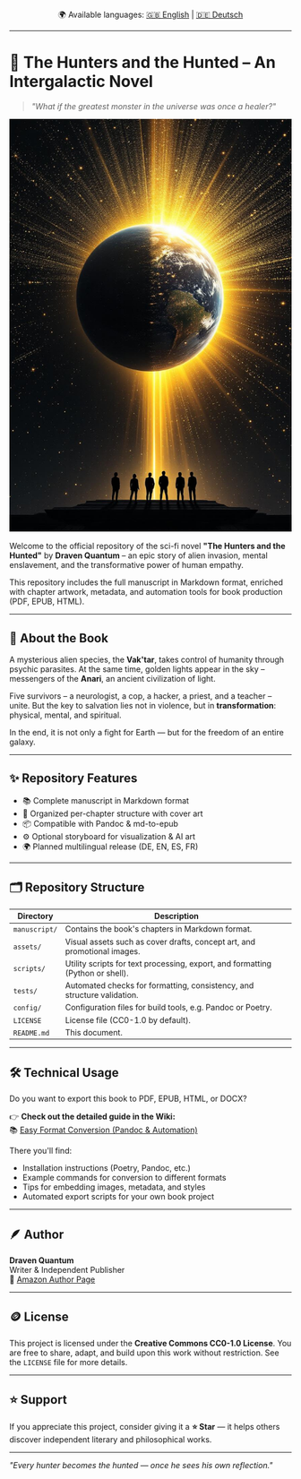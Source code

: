 <div style="text-align: center">
  🌍 Available languages:
  <a href="https://github.com/astrapi69/die-jaeger-und-die-gejagten/tree/main"> 🇬🇧 English</a> |
  <a href="https://github.com/astrapi69/die-jaeger-und-die-gejagten/tree/main-de"> 🇩🇪 Deutsch</a>
</div>

---

# 🦌 The Hunters and the Hunted – An Intergalactic Novel

> *"What if the greatest monster in the universe was once a healer?"*

![Banner](assets/covers/cover.jpg)

Welcome to the official repository of the sci-fi novel **"The Hunters and the Hunted"** by **Draven Quantum** – an epic
story of alien invasion, mental enslavement, and the transformative power of human empathy.

This repository includes the full manuscript in Markdown format, enriched with chapter artwork, metadata, and automation
tools for book production (PDF, EPUB, HTML).

---

## 📖 About the Book

A mysterious alien species, the **Vak'tar**, takes control of humanity through psychic parasites. At the same time,
golden lights appear in the sky – messengers of the **Anari**, an ancient civilization of light.

Five survivors – a neurologist, a cop, a hacker, a priest, and a teacher – unite. But the key to salvation lies not in
violence, but in **transformation**: physical, mental, and spiritual.

In the end, it is not only a fight for Earth — but for the freedom of an entire galaxy.

---

## ✨ Repository Features

- 📚 Complete manuscript in Markdown format
- 📁 Organized per-chapter structure with cover art
- 📦 Compatible with Pandoc & md-to-epub
- ⚙️ Optional storyboard for visualization & AI art
- 🌍 Planned multilingual release (DE, EN, ES, FR)

---

## 🗂️ Repository Structure

| Directory     | Description                                                                    |
|---------------|--------------------------------------------------------------------------------|
| `manuscript/` | Contains the book's chapters in Markdown format.                               |
| `assets/`     | Visual assets such as cover drafts, concept art, and promotional images.       |
| `scripts/`    | Utility scripts for text processing, export, and formatting (Python or shell). |
| `tests/`      | Automated checks for formatting, consistency, and structure validation.        |
| `config/`     | Configuration files for build tools, e.g. Pandoc or Poetry.                    |
| `LICENSE`     | License file (CC0-1.0 by default).                                             |
| `README.md`   | This document.                                                                 |

---

## 🛠️ Technical Usage

Do you want to export this book to PDF, EPUB, HTML, or DOCX?

👉 **Check out the detailed guide in the Wiki:**  
📚 [Easy Format Conversion (Pandoc & Automation)](https://github.com/astrapi69/write-book-template/wiki)

There you'll find:

- Installation instructions (Poetry, Pandoc, etc.)
- Example commands for conversion to different formats
- Tips for embedding images, metadata, and styles
- Automated export scripts for your own book project

---

## 🪶 Author

**Draven Quantum**  
Writer & Independent Publisher  
📘 [Amazon Author Page](https://www.amazon.de/stores/author/B0FLQGSCG4/about)

---

## 🪙 License

This project is licensed under the **Creative Commons CC0-1.0 License**. You are free to share, adapt, and build upon
this work without restriction. See the `LICENSE` file for more details.

---

## ⭐ Support

If you appreciate this project, consider giving it a **⭐ Star** — it helps others discover independent literary and
philosophical works.

---

_"Every hunter becomes the hunted — once he sees his own reflection."_
